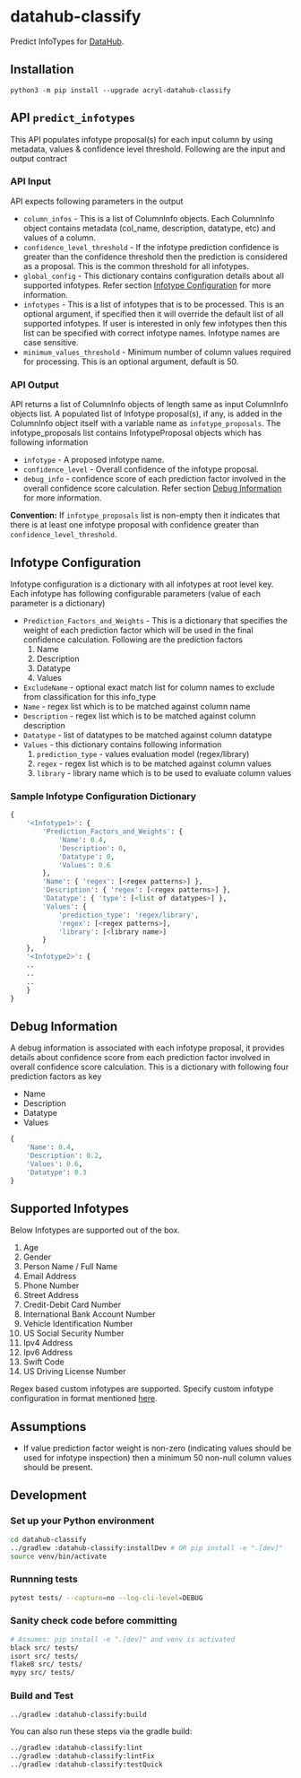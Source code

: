 # datahub-classify

Predict InfoTypes for [DataHub](https://datahubproject.io/).

## Installation

`python3 -m pip install --upgrade acryl-datahub-classify`

## API `predict_infotypes`

This API populates infotype proposal(s) for each input column by using metadata, values & confidence level threshold. Following are the input and output contract

### API Input

API expects following parameters in the output

- `column_infos` - This is a list of ColumnInfo objects. Each ColumnInfo object contains metadata (col_name, description, datatype, etc) and values of a column.
- `confidence_level_threshold` - If the infotype prediction confidence is greater than the confidence threshold then the prediction is considered as a proposal. This is the common threshold for all infotypes.
- `global_config` - This dictionary contains configuration details about all supported infotypes. Refer section [Infotype Configuration](#infotype-configuration) for more information.
- `infotypes` - This is a list of infotypes that is to be processed. This is an optional argument, if specified then it will override the default list of all supported infotypes. If user is interested in only few infotypes then this list can be specified with correct infotype names. Infotype names are case sensitive.
- `minimum_values_threshold` - Minimum number of column values required for processing. This is an optional argument, default is 50.

### API Output

API returns a list of ColumnInfo objects of length same as input ColumnInfo objects list. A populated list of Infotype proposal(s), if any, is added in the ColumnInfo object itself with a variable name as `infotype_proposals`. The infotype_proposals list contains InfotypeProposal objects which has following information

- `infotype` - A proposed infotype name.
- `confidence_level` - Overall confidence of the infotype proposal.
- `debug_info` - confidence score of each prediction factor involved in the overall confidence score calculation. Refer section [Debug Information](#debug-information) for more information.

**Convention:**
If `infotype_proposals` list is non-empty then it indicates that there is at least one infotype proposal with confidence greater than `confidence_level_threshold`.

## Infotype Configuration

Infotype configuration is a dictionary with all infotypes at root level key. Each infotype has following configurable parameters (value of each parameter is a dictionary)

- `Prediction_Factors_and_Weights` - This is a dictionary that specifies the weight of each prediction factor which will be used in the final confidence calculation. Following are the prediction factors
  1. Name
  2. Description
  3. Datatype
  4. Values
- `ExcludeName` - optional exact match list for column names to exclude from classification for this info_type
- `Name` - regex list which is to be matched against column name
- `Description` - regex list which is to be matched against column description
- `Datatype` - list of datatypes to be matched against column datatype
- `Values` - this dictionary contains following information
  1. `prediction_type` - values evaluation model (regex/library)
  2. `regex` - regex list which is to be matched against column values
  3. `library` - library name which is to be used to evaluate column values

### Sample Infotype Configuration Dictionary

```python
{
    '<Infotype1>': {
        'Prediction_Factors_and_Weights': {
            'Name': 0.4,
            'Description': 0,
            'Datatype': 0,
            'Values': 0.6
        },
        'Name': { 'regex': [<regex patterns>] },
        'Description': { 'regex': [<regex patterns>] },
        'Datatype': { 'type': [<list of datatypes>] },
        'Values': {
            'prediction_type': 'regex/library',
            'regex': [<regex patterns>],
            'library': [<library name>]
        }
    },
    '<Infotype2>': {
    ..
    ..
    ..
    }
}
```

## Debug Information

A debug information is associated with each infotype proposal, it provides details about confidence score from each prediction factor involved in overall confidence score calculation. This is a dictionary with following four prediction factors as key

- Name
- Description
- Datatype
- Values

```python
{
    'Name': 0.4,
    'Description': 0.2,
    'Values': 0.6,
    'Datatype': 0.3
}
```

## Supported Infotypes

Below Infotypes are supported out of the box.
1. Age
2. Gender
3. Person Name / Full Name
4. Email Address
5. Phone Number
6. Street Address
7. Credit-Debit Card Number
8. International Bank Account Number
9. Vehicle Identification Number
10. US Social Security Number
11. Ipv4 Address
12. Ipv6 Address
13. Swift Code
14. US Driving License Number

Regex based custom infotypes are supported. Specify custom infotype configuration in format mentioned [here](#infotype-configuration).

## Assumptions

- If value prediction factor weight is non-zero (indicating values should be used for infotype inspection) then a minimum 50 non-null column values should be present.

## Development

### Set up your Python environment

```sh
cd datahub-classify
../gradlew :datahub-classify:installDev # OR pip install -e ".[dev]"
source venv/bin/activate
```

### Runnning tests

```sh
pytest tests/ --capture=no --log-cli-level=DEBUG
```

### Sanity check code before committing

```sh
# Assumes: pip install -e ".[dev]" and venv is activated
black src/ tests/
isort src/ tests/
flake8 src/ tests/
mypy src/ tests/
```

### Build and Test

```sh
../gradlew :datahub-classify:build
```

You can also run these steps via the gradle build:

```sh
../gradlew :datahub-classify:lint
../gradlew :datahub-classify:lintFix
../gradlew :datahub-classify:testQuick
```

